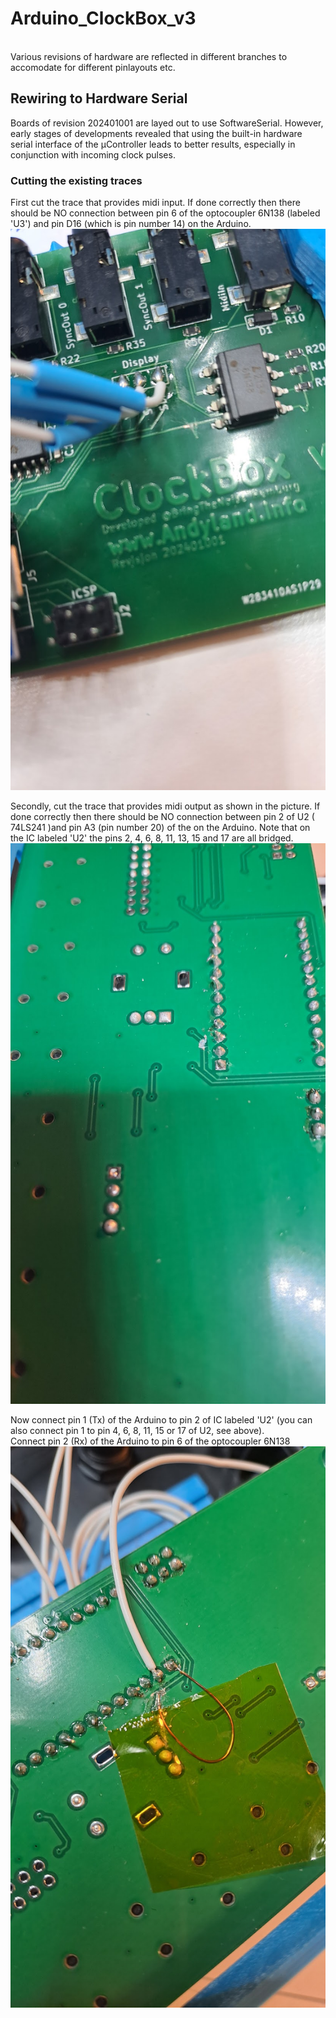 # Arduino_ClockBox_v3<br>
<br>
Various revisions of hardware are reflected in different branches to accomodate for different
pinlayouts etc.

## Rewiring to Hardware Serial  
Boards of revision 202401001 are layed out to use SoftwareSerial. However, early stages of developments revealed that using the built-in hardware serial interface of the µController leads to better results, especially in conjunction with incoming clock pulses.  
  

### Cutting the existing traces
First cut the trace that provides midi input. If done correctly then there should be NO connection between pin 6 of the optocoupler 6N138 (labeled 'U3') and pin D16 (which is pin number 14) on the Arduino.
![Cutting the trace for Midi IN .](https://github.com/Andymann/Arduino_ClockBox_v3/blob/main/images/image_1.jpg?raw=true)  
  
Secondly, cut the trace that provides midi output as shown in the picture. If done correctly then there should be NO connection between pin 2 of U2 ( 74LS241 )and pin A3 (pin number 20) of the on the Arduino. Note that on the IC labeled 'U2' the pins 2, 4, 6, 8, 11, 13, 15 and 17 are all bridged.
![Cutting the trace for Midi OUT .](https://github.com/Andymann/Arduino_ClockBox_v3/blob/main/images/image_2.jpg?raw=true)  
  
Now connect pin 1 (Tx) of the Arduino to pin 2 of IC labeled 'U2' (you can also connect pin 1 to pin 4, 6, 8, 11, 15 or 17 of U2, see above).  
Connect pin 2 (Rx) of the Arduino to pin 6 of the optocoupler 6N138
![Rewiring .](https://github.com/Andymann/Arduino_ClockBox_v3/blob/main/images/image_4.jpg?raw=true)